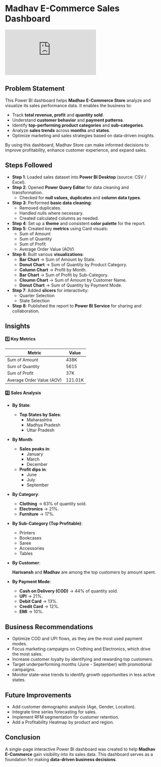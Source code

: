 
# Madhav E-Commerce Sales Dashboard

![App Screenshot](https://github.com/HiraniAnand/Madhav_Store_Dashboard/blob/4ee7b90a9dc23bb704626ddc49810199b823969c/Madhav_Sales_Dashboard.pdf)

## Problem Statement

This Power BI dashboard helps **Madhav E-Commerce Store** analyze and visualize its sales performance data. It enables the business to:

- Track **total revenue, profit** and **quantity sold**.
- Understand **customer behavior** and **payment patterns**.
- Identify **top-performing product categories** and **sub-categories**.
- Analyze **sales trends** across **months** and **states**.
- Optimize marketing and sales strategies based on data-driven insights.

By using this dashboard, Madhav Store can make informed decisions to improve profitability, enhance customer experience, and expand sales.

## Steps Followed
- **Step 1**: Loaded sales dataset into **Power BI Desktop** (source: CSV / Excel).
- **Step 2**: Opened **Power Query Editor** for data cleaning and transformation.
    - Checked for **null values, duplicates** and **column data types**.
- **Step 3**: Performed **basic data cleaning**:
    - Removed duplicates.
    - Handled nulls where necessary.
    - Created calculated columns as needed.
- **Step 4**: Set up a **theme** and consistent **color palette** for the report.
- **Step 5**: Created key **metrics** using Card visuals:
    - Sum of Amount
    - Sum of Quantity
    - Sum of Profit
    - Average Order Value (AOV)
- **Step 6**: Built various **visualizations**:
    - **Bar Chart** → Sum of Amount by State.
    - **Donut Chart** → Sum of Quantity by Product Category.
    - **Column Chart** → Profit by Month.
    - **Bar Chart** → Sum of Profit by Sub-Category.
    - **Cloumn Chart** → Sum of Amount by Customer Name.
    - **Donut Chart** → Sum of Quantity by Payment Mode.
- **Step 7**: Added **slicers** for interactivity:
    - Quarter Selection
    - State Selection
- **Step 8**: Published the report to **Power BI Service** for sharing and collaboration.

## Insights

#### 1️⃣ Key Metrics
| Metric                    | Value   |
| ------------------------- | ------- |
| Sum of Amount             | 438K    |
| Sum of Quantity           | 5615    |
| Sum of Profit             | 37K     |
| Average Order Value (AOV) | 121.01K |

#### 2️⃣ Sales Analysis
- **By State**:
    - **Top States by Sales**:
        - Maharashtra
        - Madhya Pradesh
        - Uttar Pradesh

- **By Month**:
    - **Sales peaks in**:
        - January
        - March
        - December
    - **Profit dips in**:
        - June
        - July
        - September

- **By Category**:
    - **Clothing** → 63% of quantity sold.
    - **Electronics** → 21%.
    - **Furniture** → 17%.

- **By Sub-Category (Top Profitable)**:
    - Printers
    - Bookcases
    - Saree
    - Accessories
    - Tables

- **By Customer**:

    **Harivansh** and **Madhav** are among the top customers by amount spent.

- **By Payment Mode**:
    - **Cash on Delivery (COD)** → 44% of quantity sold.
    - **UPI** → 21%.
    - **Debit Card** → 13%.
    - **Credit Card** → 12%.
    - **EMI** → 10%.

## Business Recommendations
- Optimize COD and UPI flows, as they are the most used payment modes.
- Focus marketing campaigns on Clothing and Electronics, which drive the most sales.
- Increase customer loyalty by identifying and rewarding top customers.
- Target underperforming months (June - September) with promotional campaigns.
- Monitor state-wise trends to identify growth opportunities in less active states.

## Future Improvements
- Add customer demographic analysis (Age, Gender, Location).
- Integrate time series forecasting for sales.
- Implement RFM segmentation for customer retention.
- Add a Profitability Heatmap by product and region.

## Conclusion
A single-page interactive Power BI dashboard was created to help **Madhav E-Commerce** gain visibility into its sales data. This dashboard serves as a foundation for making **data-driven business decisions**.
